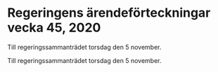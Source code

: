 # Regeringens ärendeförteckningar vecka 45, 2020

Till regeringssammanträdet torsdag den 5 november.

Till regeringssammanträdet torsdag den 5 november.
